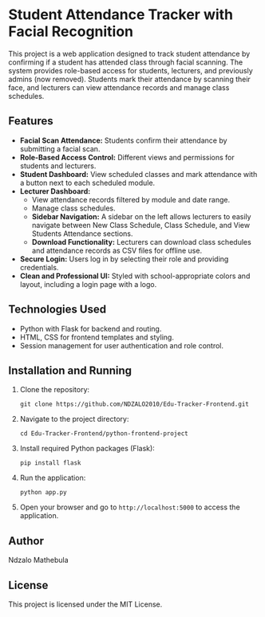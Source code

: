 # Student Attendance Tracker with Facial Recognition

This project is a web application designed to track student attendance by confirming if a student has attended class through facial scanning. The system provides role-based access for students, lecturers, and previously admins (now removed). Students mark their attendance by scanning their face, and lecturers can view attendance records and manage class schedules.

## Features

- **Facial Scan Attendance:** Students confirm their attendance by submitting a facial scan.
- **Role-Based Access Control:** Different views and permissions for students and lecturers.
- **Student Dashboard:** View scheduled classes and mark attendance with a button next to each scheduled module.
- **Lecturer Dashboard:** 
  - View attendance records filtered by module and date range.
  - Manage class schedules.
  - **Sidebar Navigation:** A sidebar on the left allows lecturers to easily navigate between New Class Schedule, Class Schedule, and View Students Attendance sections.
  - **Download Functionality:** Lecturers can download class schedules and attendance records as CSV files for offline use.
- **Secure Login:** Users log in by selecting their role and providing credentials.
- **Clean and Professional UI:** Styled with school-appropriate colors and layout, including a login page with a logo.

## Technologies Used

- Python with Flask for backend and routing.
- HTML, CSS for frontend templates and styling.
- Session management for user authentication and role control.

## Installation and Running

1. Clone the repository:
   ```
   git clone https://github.com/NDZALO2010/Edu-Tracker-Frontend.git
   ```
2. Navigate to the project directory:
   ```
   cd Edu-Tracker-Frontend/python-frontend-project
   ```
3. Install required Python packages (Flask):
   ```
   pip install flask
   ```
4. Run the application:
   ```
   python app.py
   ```
5. Open your browser and go to `http://localhost:5000` to access the application.

## Author

Ndzalo Mathebula

## License

This project is licensed under the MIT License.

